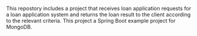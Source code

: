 This repostory includes a project that receives loan application requests for a loan application system and returns the loan result to the client according to the relevant criteria.
This project a Spring Boot example project for MongoDB.
